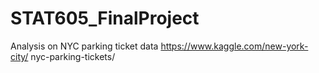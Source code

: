 # STAT605_FinalProject
Analysis on NYC parking ticket data https://www.kaggle.com/new-york-city/ nyc-parking-tickets/
